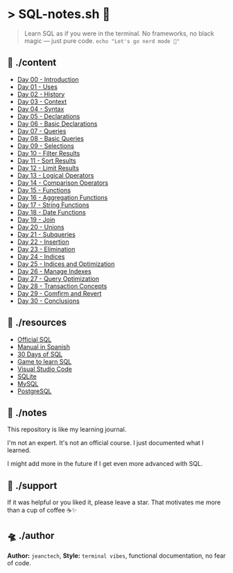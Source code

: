 # > SQL-notes.sh 🚀

> Learn SQL as if you were in the terminal.
> No frameworks, no black magic — just pure code.
> `echo "Let's go nerd mode 🧠"`

## 📁 ./content

- [Day 00 - Introduction](./notes/introduction.sql)
- [Day 01 - Uses](./notes/uses.sql)
- [Day 02 - History](./notes/history.sql)
- [Day 03 - Context](./notes/context.sql)
- [Day 04 - Syntax](./notes/syntax.sql)
- [Day 05 - Declarations](./notes/declarations.sql)
- [Day 06 - Basic Declarations](./notes/basic-declarations.sql)
- [Day 07 - Queries](./notes/queries.sql)
- [Day 08 - Basic Queries](./notes/basic-queries.sql)
- [Day 09 - Selections](./notes/selections.sql)
- [Day 10 - Filter Results](./notes/filter-results.sql)
- [Day 11 - Sort Results](./notes/sort-results.sql)
- [Day 12 - Limit Results](./notes/limit-results.sql)
- [Day 13 - Logical Operators](./notes/logical-operators.sql)
- [Day 14 - Comparison Operators](./notes/comparison-operators.sql)
- [Day 15 - Functions](./notes/sql-functions.sql)
- [Day 16 - Aggregation Functions](./notes/aggregation-functions.sql)
- [Day 17 - String Functions](./notes/string-functions.sql)
- [Day 18 - Date Functions](./notes/date-functions.sql)
- [Day 19 - Join](./notes/join.sql)
- [Day 20 - Unions](./notes/unions.sql)
- [Day 21 - Subqueries](./notes/subqueries.sql)
- [Day 22 - Insertion](./notes/insertion.sql)
- [Day 23 - Elimination](./notes/elimination.sql)
- [Day 24 - Indices](./notes/index.sql)
- [Day 25 - Indices and Optimization](./notes/index-and-optimizations.sql)
- [Day 26 - Manage Indexes](./notes/manage-index.sql)
- [Day 27 - Query Optimization](./notes/query-optimization.sql)
- [Day 28 - Transaction Concepts](./notes/transaction-concepts.sql)
- [Day 29 - Comfirm and Revert](./notes/confirm-and-revert.sql)
- [Day 30 - Conclusions](./notes/conclusions.sql)

## 🔗 ./resources

- [Official SQL](https://www.w3schools.com/sql/sql_quickref.asp)
- [Manual in Spanish](https://www.w3schools.com/sql/sql_examples.asp)
- [30 Days of SQL](https://github.com/TryGhost/node-sqlite3)
- [Game to learn SQL](https://www.sqlteaching.com/)
- [Visual Studio Code](https://code.visualstudio.com/)
- [SQLite](https://www.sqlite.org/index.html)
- [MySQL](https://www.mysql.com/)
- [PostgreSQL](https://www.postgresql.org/)

## 🧠 ./notes

This repository is like my learning journal.

I'm not an expert. It's not an official course. I just documented what I learned.

I might add more in the future if I get even more advanced with SQL.

## 🌟 ./support

If it was helpful or you liked it, please leave a star.
That motivates me more than a cup of coffee ☕✨

## 🛸 ./author

**Author:** `jeanctech`,
**Style:** `terminal vibes`, functional documentation, no fear of code.
